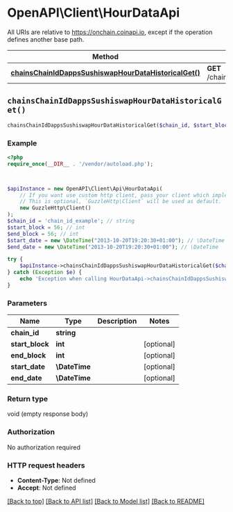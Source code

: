 # OpenAPI\Client\HourDataApi

All URIs are relative to https://onchain.coinapi.io, except if the operation defines another base path.

| Method | HTTP request | Description |
| ------------- | ------------- | ------------- |
| [**chainsChainIdDappsSushiswapHourDataHistoricalGet()**](HourDataApi.md#chainsChainIdDappsSushiswapHourDataHistoricalGet) | **GET** /chains/{chain_id}/dapps/sushiswap/hourData/historical |  |


## `chainsChainIdDappsSushiswapHourDataHistoricalGet()`

```php
chainsChainIdDappsSushiswapHourDataHistoricalGet($chain_id, $start_block, $end_block, $start_date, $end_date)
```



### Example

```php
<?php
require_once(__DIR__ . '/vendor/autoload.php');



$apiInstance = new OpenAPI\Client\Api\HourDataApi(
    // If you want use custom http client, pass your client which implements `GuzzleHttp\ClientInterface`.
    // This is optional, `GuzzleHttp\Client` will be used as default.
    new GuzzleHttp\Client()
);
$chain_id = 'chain_id_example'; // string
$start_block = 56; // int
$end_block = 56; // int
$start_date = new \DateTime("2013-10-20T19:20:30+01:00"); // \DateTime
$end_date = new \DateTime("2013-10-20T19:20:30+01:00"); // \DateTime

try {
    $apiInstance->chainsChainIdDappsSushiswapHourDataHistoricalGet($chain_id, $start_block, $end_block, $start_date, $end_date);
} catch (Exception $e) {
    echo 'Exception when calling HourDataApi->chainsChainIdDappsSushiswapHourDataHistoricalGet: ', $e->getMessage(), PHP_EOL;
}
```

### Parameters

| Name | Type | Description  | Notes |
| ------------- | ------------- | ------------- | ------------- |
| **chain_id** | **string**|  | |
| **start_block** | **int**|  | [optional] |
| **end_block** | **int**|  | [optional] |
| **start_date** | **\DateTime**|  | [optional] |
| **end_date** | **\DateTime**|  | [optional] |

### Return type

void (empty response body)

### Authorization

No authorization required

### HTTP request headers

- **Content-Type**: Not defined
- **Accept**: Not defined

[[Back to top]](#) [[Back to API list]](../../README.md#endpoints)
[[Back to Model list]](../../README.md#models)
[[Back to README]](../../README.md)
